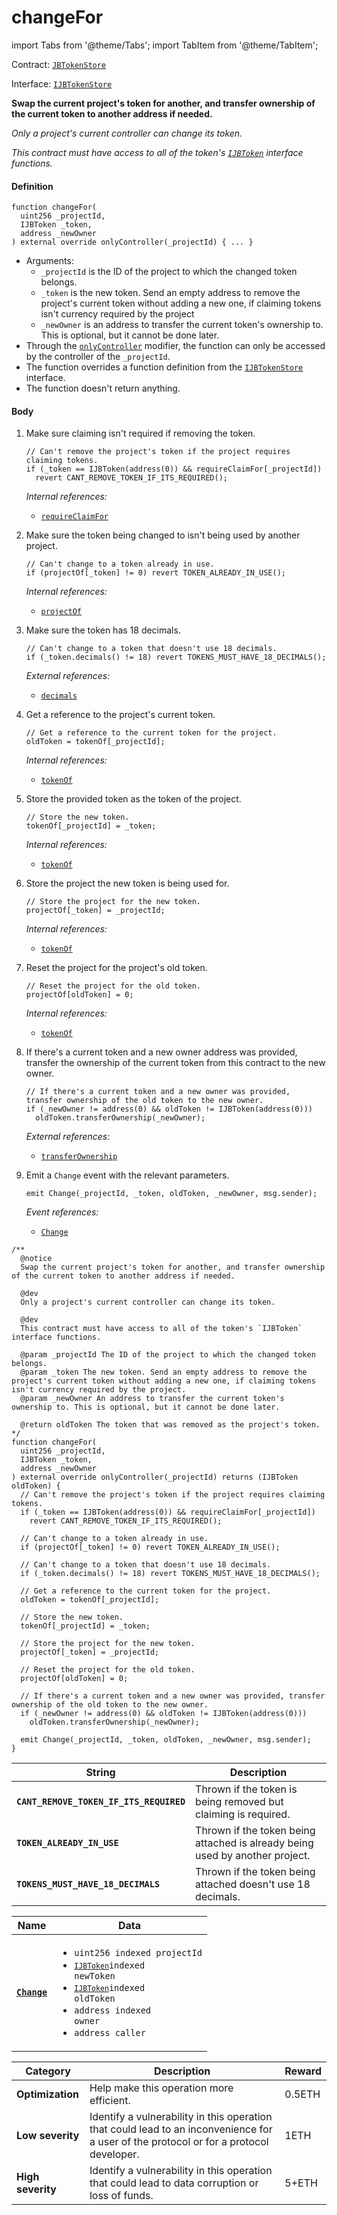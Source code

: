 # changeFor

import Tabs from '@theme/Tabs';
import TabItem from '@theme/TabItem';

Contract: [`JBTokenStore`](/protocol/api/contracts/jbtokenstore/README.md)​‌

Interface: [`IJBTokenStore`](/protocol/api/interfaces/ijbtokenstore.md)

<Tabs>
<TabItem value="Step by step" label="Step by step">

**Swap the current project's token for another, and transfer ownership of the current token to another address if needed.**

_Only a project's current controller can change its token._

_This contract must have access to all of the token's [`IJBToken`](/protocol/api/interfaces/ijbtoken.md) interface functions._

#### Definition

```solidity
function changeFor(
  uint256 _projectId,
  IJBToken _token,
  address _newOwner
) external override onlyController(_projectId) { ... }
```

* Arguments:
  * `_projectId` is the ID of the project to which the changed token belongs.
  * `_token` is the new token. Send an empty address to remove the project's current token without adding a new one, if claiming tokens isn't currency required by the project
  * `_newOwner` is an address to transfer the current token's ownership to. This is optional, but it cannot be done later.
* Through the [`onlyController`](/protocol/api/contracts/or-abstract/jbcontrollerutility/modifiers/onlycontroller.md) modifier, the function can only be accessed by the controller of the `_projectId`.
* The function overrides a function definition from the [`IJBTokenStore`](/protocol/api/interfaces/ijbtokenstore.md) interface.
* The function doesn't return anything.

#### Body

1.  Make sure claiming isn't required if removing the token.

    ```solidity
    // Can't remove the project's token if the project requires claiming tokens.
    if (_token == IJBToken(address(0)) && requireClaimFor[_projectId])
      revert CANT_REMOVE_TOKEN_IF_ITS_REQUIRED();
    ```

    _Internal references:_

    * [`requireClaimFor`](/protocol/api/contracts/jbtokenstore/properties/requireclaimfor.md)

2.  Make sure the token being changed to isn't being used by another project.

    ```solidity
    // Can't change to a token already in use.
    if (projectOf[_token] != 0) revert TOKEN_ALREADY_IN_USE();
    ```

    _Internal references:_

    * [`projectOf`](/protocol/api/contracts/jbtokenstore/properties/projectof.md)

3.  Make sure the token has 18 decimals.

    ```solidity
    // Can't change to a token that doesn't use 18 decimals.
    if (_token.decimals() != 18) revert TOKENS_MUST_HAVE_18_DECIMALS();
    ```

    _External references:_

    * [`decimals`](/protocol/api/interfaces/ijbtoken.md)

4.  Get a reference to the project's current token.

    ```solidity
    // Get a reference to the current token for the project.
    oldToken = tokenOf[_projectId];
    ```

    _Internal references:_

    * [`tokenOf`](/protocol/api/contracts/jbtokenstore/properties/tokenof.md)
5.  Store the provided token as the token of the project.

    ```solidity
    // Store the new token.
    tokenOf[_projectId] = _token;
    ```

    _Internal references:_

    * [`tokenOf`](/protocol/api/contracts/jbtokenstore/properties/tokenof.md)
6.  Store the project the new token is being used for.

    ```solidity
    // Store the project for the new token.
    projectOf[_token] = _projectId;
    ```

    _Internal references:_

    * [`tokenOf`](/protocol/api/contracts/jbtokenstore/properties/tokenof.md)
7.  Reset the project for the project's old token.

    ```solidity
    // Reset the project for the old token.
    projectOf[oldToken] = 0;
    ```

    _Internal references:_

    * [`tokenOf`](/protocol/api/contracts/jbtokenstore/properties/tokenof.md)
8.  If there's a current token and a new owner address was provided, transfer the ownership of the current token from this contract to the new owner.

    ```solidity
    // If there's a current token and a new owner was provided, transfer ownership of the old token to the new owner.
    if (_newOwner != address(0) && oldToken != IJBToken(address(0)))
      oldToken.transferOwnership(_newOwner);
    ```

    _External references:_

    * [`transferOwnership`](/protocol/api/contracts/jbtoken/write/transferownership.md)
9.  Emit a `Change` event with the relevant parameters.

    ```solidity
    emit Change(_projectId, _token, oldToken, _newOwner, msg.sender);
    ```

    _Event references:_

    * [`Change`](/protocol/api/contracts/jbtokenstore/events/change.md)

</TabItem>

<TabItem value="Code" label="Code">

```solidity
/**
  @notice
  Swap the current project's token for another, and transfer ownership of the current token to another address if needed.

  @dev
  Only a project's current controller can change its token.

  @dev
  This contract must have access to all of the token's `IJBToken` interface functions.

  @param _projectId The ID of the project to which the changed token belongs.
  @param _token The new token. Send an empty address to remove the project's current token without adding a new one, if claiming tokens isn't currency required by the project.
  @param _newOwner An address to transfer the current token's ownership to. This is optional, but it cannot be done later.

  @return oldToken The token that was removed as the project's token.
*/
function changeFor(
  uint256 _projectId,
  IJBToken _token,
  address _newOwner
) external override onlyController(_projectId) returns (IJBToken oldToken) {
  // Can't remove the project's token if the project requires claiming tokens.
  if (_token == IJBToken(address(0)) && requireClaimFor[_projectId])
    revert CANT_REMOVE_TOKEN_IF_ITS_REQUIRED();

  // Can't change to a token already in use.
  if (projectOf[_token] != 0) revert TOKEN_ALREADY_IN_USE();

  // Can't change to a token that doesn't use 18 decimals.
  if (_token.decimals() != 18) revert TOKENS_MUST_HAVE_18_DECIMALS();

  // Get a reference to the current token for the project.
  oldToken = tokenOf[_projectId];

  // Store the new token.
  tokenOf[_projectId] = _token;

  // Store the project for the new token.
  projectOf[_token] = _projectId;

  // Reset the project for the old token.
  projectOf[oldToken] = 0;

  // If there's a current token and a new owner was provided, transfer ownership of the old token to the new owner.
  if (_newOwner != address(0) && oldToken != IJBToken(address(0)))
    oldToken.transferOwnership(_newOwner);

  emit Change(_projectId, _token, oldToken, _newOwner, msg.sender);
}
```

</TabItem>

<TabItem value="Errors" label="Errors">

| String                              | Description                                               |
| ----------------------------------- | --------------------------------------------------------- |
| **`CANT_REMOVE_TOKEN_IF_ITS_REQUIRED`**    | Thrown if the token is being removed but claiming is required.        |
| **`TOKEN_ALREADY_IN_USE`**    | Thrown if the token being attached is already being used by another project.        |
| **`TOKENS_MUST_HAVE_18_DECIMALS`**    | Thrown if the token being attached doesn't use 18 decimals.        |

</TabItem>

<TabItem value="Events" label="Events">

| Name                                | Data                                                                                                                                                                                |
| ----------------------------------- | ----------------------------------------------------------------------------------------------------------------------------------------------------------------------------------- |
| [**`Change`**](/protocol/api/contracts/jbtokenstore/events/change.md)               | <ul><li><code>uint256 indexed projectId</code></li><li><code>[`IJBToken`](/protocol/api/interfaces/ijbtoken.md)indexed newToken</code></li><li><code>[`IJBToken`](/protocol/api/interfaces/ijbtoken.md)indexed oldToken</code></li><li><code>address indexed owner</code></li><li><code>address caller</code></li></ul>                                                                                           |

</TabItem>

<TabItem value="Bug bounty" label="Bug bounty">

| Category          | Description                                                                                                                            | Reward |
| ----------------- | -------------------------------------------------------------------------------------------------------------------------------------- | ------ |
| **Optimization**  | Help make this operation more efficient.                                                                                               | 0.5ETH |
| **Low severity**  | Identify a vulnerability in this operation that could lead to an inconvenience for a user of the protocol or for a protocol developer. | 1ETH   |
| **High severity** | Identify a vulnerability in this operation that could lead to data corruption or loss of funds.                                        | 5+ETH  |

</TabItem>
</Tabs>
